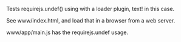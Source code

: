 Tests requirejs.undef() using with a loader plugin, text! in this case.

See www/index.html, and load that in a browser from a web server.

www/app/main.js has the requirejs.undef usage.
